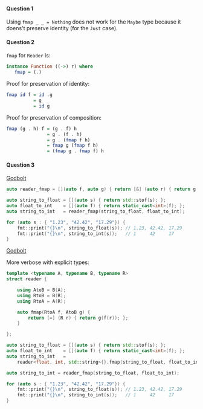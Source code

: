 #### Question 1

Using `fmap _ _ = Nothing` does not work for the `Maybe` type because it doens't preserve identity (for the `Just` case).

#### Question 2

`fmap` for `Reader` is:

```hs
instance Function ((->) r) where
   fmap = (.)
```
Proof for preservation of identity:
```hs
fmap id f = id .g
          = g
          = id g
```
Proof for preservation of composition:
```hs
fmap (g . h) f = (g . f) h
               = g . (f . h)
               = g . (fmap f h)
               = fmap g (fmap f h)
               = (fmap g . fmap f) h
```
#### Question 3
[Godbolt](https://www.godbolt.org/z/55EzWd)
```cpp
auto reader_fmap = [](auto f, auto g) { return [&] (auto r) { return g(f(r)); }; };

auto string_to_float = [](auto s) { return std::stof(s); };
auto float_to_int    = [](auto f) { return static_cast<int>(f); };
auto string_to_int   = reader_fmap(string_to_float, float_to_int);

for (auto s : { "1.23", "42.42", "17.29"}) {
    fmt::print("{}\n", string_to_float(s)); // 1.23, 42.42, 17.29
    fmt::print("{}\n", string_to_int(s));   // 1     42     17
}
```
[Godbolt](https://www.godbolt.org/z/e9x5zj)

More verbose with explicit types:
```cpp
template <typename A, typename B, typename R>
struct reader {

    using AtoB = B(A);
    using RtoB = B(R);    
    using RtoA = A(R);

    auto fmap(RtoA f, AtoB g) {
        return [=] (R r) { return g(f(r)); };
    }

};

auto string_to_float = [](auto s) { return std::stof(s); };
auto float_to_int    = [](auto f) { return static_cast<int>(f); };
auto string_to_int   = 
    reader<float, int, std::string>{}.fmap(string_to_float, float_to_int);

auto string_to_int = reader_fmap(string_to_float, float_to_int);

for (auto s : { "1.23", "42.42", "17.29"}) {
    fmt::print("{}\n", string_to_float(s)); // 1.23, 42.42, 17.29
    fmt::print("{}\n", string_to_int(s));   // 1     42     17
}
```
